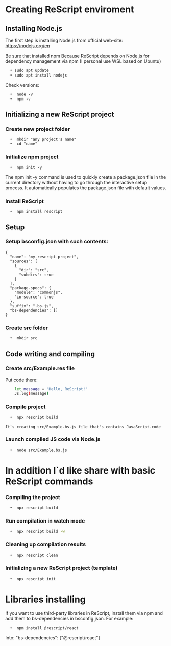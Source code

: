 # Creating ReScript enviroment
## Installing Node.js

The first step is installing Node.js from official web-site:
    https://nodejs.org/en

Be sure that installed npm 
Because ReScript depends on Node.js for dependency management via npm
    (I personal use WSL based on Ubuntu)

```sh
  • sudo apt update
  • sudo apt install nodejs
```

Check versions:
```SH
  •  node -v  
  •  npm -v
```


## Initializing a new ReScript project
### Create new project folder
```SH
  •  mkdir "any project's name"
  •  cd "name"
```

### Initialize npm project
```SH
  •  npm init -y
```
The npm init -y command is used to quickly create a package.json file in 
the current directory without having to go through the interactive setup process. 
It automatically populates the package.json file with default values.


### Install ReScript
```SH
  •  npm install rescript
```

## Setup 
### Setup bsconfig.json with such contents:
```SH
{
  "name": "my-rescript-project",
  "sources": [
    {
      "dir": "src",
      "subdirs": true
    }
  ],
  "package-specs": {
    "module": "commonjs",
    "in-source": true
  },
  "suffix": ".bs.js",
  "bs-dependencies": []
}
```

### Create src folder 
```sh
  •  mkdir src
```
## Code writing and compiling 
### Create src/Example.res file

Put code there:
```sh
    let message = "Hello, ReScript!"
    Js.log(message)
```    
    
### Compile project
```sh
  •  npx rescript build
```
    It`s creating src/Example.bs.js file that's contains JavaScript-code

### Launch compiled JS code via Node.js
```sh
  •  node src/Example.bs.js
```

# In addition I`d like share with basic ReScript commands

### Compiling the project
```sh
  •  npx rescript build
```

### Run compilation in watch mode
```sh
  •  npx rescript build -w
```

### Cleaning up compilation results
```sh
  •  npx rescript clean
```

### Initializing a new ReScript project (template)
```sh
  •  npx rescript init
```


# Libraries installing 

If you want to use third-party libraries in ReScript, install them via npm and add them to bs-dependencies in bsconfig.json.
For example: 
```sh
  •  npm install @rescript/react
```
Into:
    "bs-dependencies": ["@rescript/react"]
